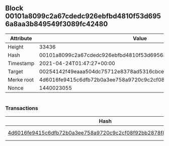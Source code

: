 ## Block 00101a8099c2a67cdedc926ebfbd4810f53d6956a8aa3b849549f3089fc42480

Attribute | Value
--- | ---
Height | 33436
Hash | 00101a8099c2a67cdedc926ebfbd4810f53d6956a8aa3b849549f3089fc42480
Timestamp | 2021-04-24T01:47:27+00:00
Target | 00254142f49eaaa504dc75712e8378ad5316cbcead634704b3734b6271167cc4
Merke root | 4d6016fe9415c6dfb72b0a3ee758a9720c9c2cf08f92bb2878f834a16cac7dc2
Nonce | 1440023055

```

```

### Transactions

Hash | Amount
--- | ---
[4d6016fe9415c6dfb72b0a3ee758a9720c9c2cf08f92bb2878f834a16cac7dc2](4d6016fe9415c6dfb72b0a3ee758a9720c9c2cf08f92bb2878f834a16cac7dc2.md) | 10.00000000 SKEPTI 
